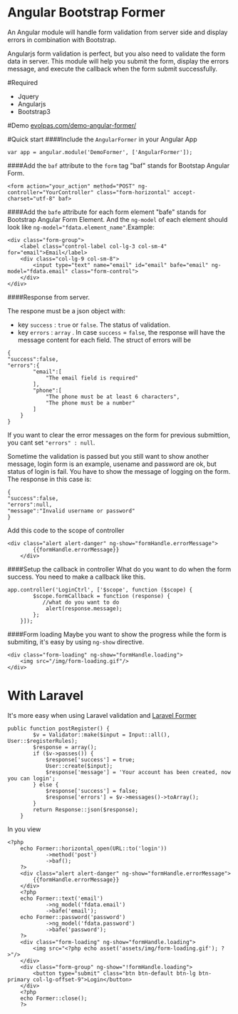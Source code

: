 Angular Bootstrap Former
=========

An Angular module will handle form validation from server side and display errors in combination with Bootstrap.

Angularjs form validation is perfect, but you also need to validate the form data in server. This module will help you submit the form, display the errors message, and execute the callback when the form submit successfully.

#Required 
* Jquery 
* Angularjs
* Bootstrap3

#Demo
[evolpas.com/demo-angular-former/](evolpas.com/demo-angular-former/)

#Quick start
####Include the `AngularFormer` in your Angular App
```
var app = angular.module('DemoFormer', ['AngularFormer']);
```
####Add the `baf` attribute to the `form` tag
"baf" stands for Bootstap Angular Form.
```
<form action="your_action" method="POST" ng-controller="YourController" class="form-horizontal" accept-charset="utf-8" baf>
```
####Add the `bafe` attribute for each form element
"bafe" stands for Bootstrap Angular Form Element. And the `ng-model` of each element should look like `ng-model="fdata.element_name"`.Example: 
```
<div class="form-group">
	<label class="control-label col-lg-3 col-sm-4" for="email">Email</label>
	<div class="col-lg-9 col-sm-8">
		<input type="text" name="email" id="email" bafe="email" ng-model="fdata.email" class="form-control">
	</div>
</div>
```
####Response from server.

The respone must be a json object with: 
* key `success` : `true` or `false`. The status of validation.
* key `errors` : `array` . In case `success` = `false`, the response will have the message content for each field. The struct of errors will be
```
{
"success":false,
"errors":{
        "email":[
            "The email field is required"
        ],
        "phone":[
            "The phone must be at least 6 characters",
            "The phone must be a number"
        ]
    }
}
```
If you want to clear the error messages on the form for previous submittion, you cant set `"errors" : null`.

Sometime the validation is passed but you still want to show another message, login form is an example, usename and password are ok, but status of login is fail. You have to show the message of logging on the form. The response in this case is: 
```
{
"success":false,
"errors":null,
"message":"Invalid username or password"
}
```
Add this code to the scope of controller
```
<div class="alert alert-danger" ng-show="formHandle.errorMessage">
        {{formHandle.errorMessage}}
    </div>
```

####Setup the callback in controller
What do you want to do when the form success. You need to make a callback like this.
```
app.controller('LoginCtrl', ['$scope', function ($scope) {
        $scope.formCallback = function (response) {
           //what do you want to do
            alert(response.message);
        };
    }]);
```
####Form loading
Maybe you want to show the progress while the form is submiting, it's easy by using `ng-show` directive.
```
<div class="form-loading" ng-show="formHandle.loading">
    <img src="/img/form-loading.gif"/>
</div>
```
# With Laravel 
It's more easy when using Laravel validation and [Laravel Former](https://github.com/Anahkiasen/former)
```
public function postRegister() {
        $v = Validator::make($input = Input::all(), User::$registerRules);
        $response = array();
        if ($v->passes()) {
            $response['success'] = true;
            User::create($input);
            $response['message'] = 'Your account has been created, now you can login';
        } else {
            $response['success'] = false;
            $response['errors'] = $v->messages()->toArray();
        }
        return Response::json($response);
    }
```
In you view
```
<?php
    echo Former::horizontal_open(URL::to('login'))
            ->method('post')
            ->baf();
    ?>
    <div class="alert alert-danger" ng-show="formHandle.errorMessage">
        {{formHandle.errorMessage}}
    </div>
    <?php
    echo Former::text('email')
            ->ng_model('fdata.email')
            ->bafe('email');
    echo Former::password('password')
            ->ng_model('fdata.password')
            ->bafe('password');
    ?>
    <div class="form-loading" ng-show="formHandle.loading">
        <img src="<?php echo asset('assets/img/form-loading.gif'); ?>"/>
    </div>
    <div class="form-group" ng-show="!formHandle.loading">
        <button type="submit" class="btn btn-default btn-lg btn-primary col-lg-offset-9">Login</button>
    </div>
    <?php
    echo Former::close();
    ?>
```
